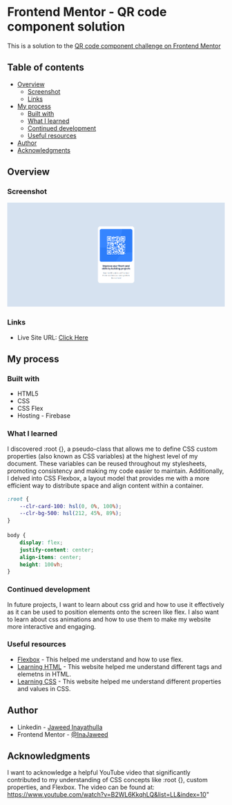 # Frontend Mentor - QR code component solution

This is a solution to the <a href="https://www.frontendmentor.io/challenges/qr-code-component-iux_sIO_H" target="_blank">
QR code component challenge on Frontend Mentor</a>

## Table of contents

- [Overview](#overview) 
  - [Screenshot](#screenshot) 
  - [Links](#links) 
- [My process](#my-process)
  - [Built with](#built-with) 
  - [What I learned](#what-i-learned)
  - [Continued development](#continued-development)
  - [Useful resources](#useful-resources) 
- [Author](#author) 
- [Acknowledgments](#acknowledgments)

## Overview

### Screenshot

![](./Screenshot/Desktop.png)

### Links

- Live Site URL: <a href="https://frontendmentor-qr-code-component-9c938.web.app/" target="_blank">Click Here</a>

## My process

### Built with

- HTML5
- CSS
- CSS Flex
- Hosting - Firebase

### What I learned

I discovered :root {}, a pseudo-class that allows me to define CSS custom properties (also known as CSS variables) at the highest level of my document. These variables can be reused throughout my stylesheets, promoting consistency and making my code easier to maintain. Additionally, I delved into CSS Flexbox, a layout model that provides me with a more efficient way to distribute space and align content within a container.

```css
:root {
	--clr-card-100: hsl(0, 0%, 100%);
	--clr-bg-500: hsl(212, 45%, 89%);
}

body {
	display: flex;
	justify-content: center;
	align-items: center;
	height: 100vh;
}
```

### Continued development

In future projects, I want to learn about css grid and how to use it effectively as it can be used to position elements onto the screen like flex. I also want to learn about css animations and how to use them to make my website more interactive and engaging.

### Useful resources

- <a href="https://css-tricks.com/snippets/css/a-guide-to-flexbox/" target="_blank">Flexbox</a> - This helped me understand and how to use flex.
- <a href="https://developer.mozilla.org/en-US/docs/Web/HTML" target="_blank">Learning HTML</a> - This website helped me understand different tags and elemetns in HTML.
- <a href="https://developer.mozilla.org/en-US/docs/Web/CSS" target="_blank">Learning CSS</a> - This website helped me understand different properties and values in CSS.

## Author

- Linkedin - [Jaweed Inayathulla](https://www.linkedin.com/in/jaweedinayathulla/)
- Frontend Mentor - [@InaJaweed](https://www.frontendmentor.io/profile/InaJaweed)

## Acknowledgments

I want to acknowledge a helpful YouTube video that significantly contributed to my understanding of CSS concepts like :root {}, custom properties, and Flexbox. The video can be found at: https://www.youtube.com/watch?v=B2WL6KkqhLQ&list=LL&index=10"
